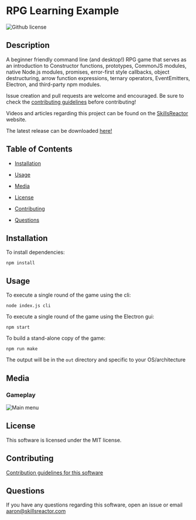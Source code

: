 # RPG Learning Example

![Github license](https://img.shields.io/badge/license-mit-blue.svg)

## Description

A beginner friendly command line (and desktop!) RPG game that serves as an introduction to Constructor functions, prototypes, CommonJS modules, native Node.js modules, promises, error-first style callbacks, object destructuring, arrow function expressions, ternary operators, EventEmitters, Electron, and third-party npm modules.

Issue creation and pull requests are welcome and encouraged. Be sure to check the [contributing guidelines](#contributing) before contributing!

Videos and articles regarding this project can be found on the [SkillsReactor](https://skillsreactor.com) website.

The latest release can be downloaded [here!](https://github.com/skillsreactor/rpg-learning-example/releases/latest)

## Table of Contents

* [Installation](#installation)

* [Usage](#usage)

* [Media](#media)

* [License](#license)

* [Contributing](#contributing)

* [Questions](#questions)

## Installation

To install dependencies:

```
npm install
```

## Usage

To execute a single round of the game using the cli:

```
node index.js cli
```

To execute a single round of the game using the Electron gui:

```
npm start
```

To build a stand-alone copy of the game:

```
npm run make
```

The output will be in the `out` directory and specific to your OS/architecture

## Media

### Gameplay

![Main menu](media/gameplay.gif)

## License

This software is licensed under the MIT license.

## Contributing

[Contribution guidelines for this software](CONTRIBUTING.md)

## Questions

If you have any questions regarding this software, open an issue or email [aaron@skillsreactor.com](mailto:aaron@skillsreactor.com)
